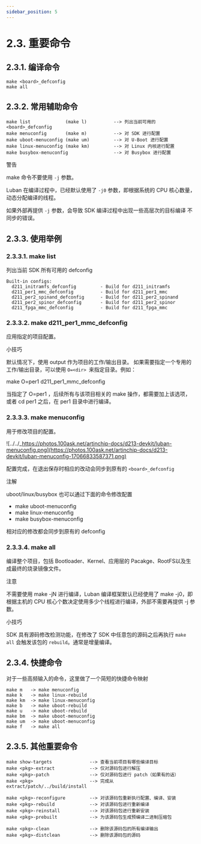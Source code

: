 ```yaml
---
sidebar_position: 5
---
```

# 2.3. 重要命令

## 2.3.1. 编译命令

```
make <board>_defconfig
make all
```

## 2.3.2. 常用辅助命令

```
make list             (make l)          --> 列出当前可用的 <board>_defconfig
make menuconfig       (make m)          --> 对 SDK 进行配置
make uboot-menuconfig (make um)         --> 对 U-Boot 进行配置
make linux-menuconfig (make km)         --> 对 Linux 内核进行配置
make busybox-menuconfig                 --> 对 Busybox 进行配置
```

警告

make 命令不要使用 `-j` 参数。

Luban 在编译过程中，已经默认使用了 `-j0` 参数，即根据系统的 CPU 核心数量， 动态分配编译的线程。

如果外部再提供 `-j` 参数，会导致 SDK 编译过程中出现一些高层次的目标编译 不同步的错误。

## 2.3.3. 使用举例

### 2.3.3.1. make list

列出当前 SDK 所有可用的 defconfig

```
Built-in configs:
  d211_initramfs_defconfig         - Build for d211_initramfs
  d211_per1_mmc_defconfig          - Build for d211_per1_mmc
  d211_per2_spinand_defconfig      - Build for d211_per2_spinand
  d211_per2_spinor_defconfig       - Build for d211_per2_spinor
  d211_fpga_mmc_defconfig          - Build for d211_fpga_mmc
```

### 2.3.3.2. make d211_per1_mmc_defconfig

应用指定的项目配置。

小技巧

默认情况下，使用 output 作为项目的工作/输出目录。 如果需要指定一个专用的工作/输出目录，可以使用 `O=<dir> `来指定目录。例如：

make O=per1 d211_per1_mmc_defconfig

当指定了 O=per1 ，后续所有与该项目相关的 make 操作，都需要加上该选项，或者 cd per1 之后，在 per1 目录中进行编译。

### 2.3.3.3. make menuconfig

用于修改项目的配置。

![../../_https://photos.100ask.net/artinchip-docs/d213-devkit/luban-menuconfig.png](https://photos.100ask.net/artinchip-docs/d213-devkit/luban-menuconfig-17066833587371.png)

配置完成，在退出保存时相应的改动会同步到原有的 `<board>_defconfig`

注解

uboot/linux/busybox 也可以通过下面的命令修改配置

- make uboot-menuconfig
- make linux-menuconfig
- make busybox-menuconfig

相对应的修改都会同步到原有的 defconfig

### 2.3.3.4. make all

编译整个项目，包括 Bootloader、Kernel、应用层的 Pacakge、RootFS以及生成最终的烧录镜像文件。

注意

不需要使用 make -jN 进行编译，Luban 编译框架默认已经使用了 make -j0，即根据主机的 CPU 核心个数决定使用多少个线程进行编译，外部不需要再提供 -j 参数。

小技巧

SDK 具有源码修改检测功能，在修改了 SDK 中任意包的源码之后再执行 `make all` 会触发该包的 `rebuild`。通常是增量编译。

## 2.3.4. 快捷命令

对于一些高频输入的命令，这里做了一个简短的快捷命令映射

```
make m   -> make menuconfig
make k   -> make linux-rebuild
make km  -> make linux-menuconfig
make b   -> make uboot-rebuild
make u   -> make uboot-rebuild
make bm  -> make uboot-menuconfig
make um  -> make uboot-menuconfig
make f   -> make all
```

## 2.3.5. 其他重要命令

```
make show-targets              --> 查看当前项目有哪些编译目标
make <pkg>-extract             --> 仅对源码包进行解压
make <pkg>-patch               --> 仅对源码包进行 patch（如果有的话）
make <pkg>                     --> 完成从 extract/patch/../build/install

make <pkg>-reconfigure         --> 对该源码包重新执行配置、编译、安装
make <pkg>-rebuild             --> 对该源码包进行重新编译
make <pkg>-reinstall           --> 对该源码包进行重新安装
make <pkg>-prebuilt            --> 为该源码包生成预编译二进制压缩包

make <pkg>-clean               --> 删除该源码包的所有编译输出
make <pkg>-distclean           --> 删除该源码包的源码
```